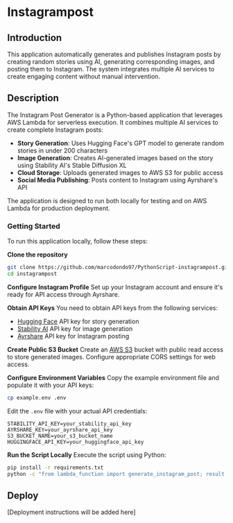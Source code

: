 # Instagrampost

## Introduction

This application automatically generates and publishes Instagram posts by creating random stories using AI, generating corresponding images, and posting them to Instagram. The system integrates multiple AI services to create engaging content without manual intervention.

## Description

The Instagram Post Generator is a Python-based application that leverages AWS Lambda for serverless execution. It combines multiple AI services to create complete Instagram posts:

- **Story Generation**: Uses Hugging Face's GPT model to generate random stories in under 200 characters
- **Image Generation**: Creates AI-generated images based on the story using Stability AI's Stable Diffusion XL
- **Cloud Storage**: Uploads generated images to AWS S3 for public access
- **Social Media Publishing**: Posts content to Instagram using Ayrshare's API

The application is designed to run both locally for testing and on AWS Lambda for production deployment.

### Getting Started

To run this application locally, follow these steps:

**Clone the repository**
```bash
git clone https://github.com/marcodondo97/PythonScript-instagrampost.git
cd instagrampost
```

**Configure Instagram Profile**
Set up your Instagram account and ensure it's ready for API access through Ayrshare.

**Obtain API Keys**
You need to obtain API keys from the following services:
- [Hugging Face](https://huggingface.co/settings/tokens) API key for story generation
- [Stability AI](https://platform.stability.ai/) API key for image generation
- [Ayrshare](https://ayrshare.com/) API key for Instagram posting

**Create Public S3 Bucket**
Create an [AWS S3](https://aws.amazon.com/s3/) bucket with public read access to store generated images. Configure appropriate CORS settings for web access.

**Configure Environment Variables**
Copy the example environment file and populate it with your API keys:
```bash
cp example.env .env
```

Edit the `.env` file with your actual API credentials:
```
STABILITY_API_KEY=your_stability_api_key
AYRSHARE_KEY=your_ayrshare_api_key
S3_BUCKET_NAME=your_s3_bucket_name
HUGGINGFACE_API_KEY=your_huggingface_api_key
```

**Run the Script Locally**
Execute the script using Python:
```bash
pip install -r requirements.txt
python -c "from lambda_function import generate_instagram_post; result = generate_instagram_post(); print(result)"
```

## Deploy

[Deployment instructions will be added here]
